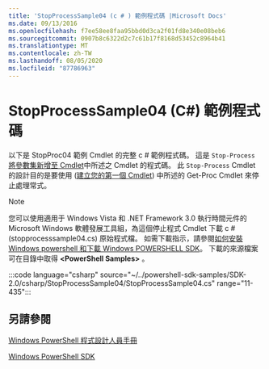 ```yaml
---
title: 'StopProcessSample04 (c # ) 範例程式碼 |Microsoft Docs'
ms.date: 09/13/2016
ms.openlocfilehash: f7ee58ee8faa95bbd0d3ca2f01fd8e340e08beb6
ms.sourcegitcommit: 0907b8c6322d2c7c61b17f8168d53452c8964b41
ms.translationtype: MT
ms.contentlocale: zh-TW
ms.lasthandoff: 08/05/2020
ms.locfileid: "87786963"
---
```

# <a name="stopprocesssample04-c-sample-code"></a>StopProcessSample04 (C#) 範例程式碼

以下是 StopProc04 範例 Cmdlet 的完整 c # 範例程式碼。 這是 `Stop-Process` [將參數集新增至 Cmdlet](../cmdlet/adding-parameter-sets-to-a-cmdlet.md)中所述之 Cmdlet 的程式碼。 此 `Stop-Process` Cmdlet 的設計目的是要使用 ([建立您的第一個 Cmdlet](../cmdlet/creating-a-cmdlet-without-parameters.md)) 中所述的 Get-Proc Cmdlet 來停止處理常式。

> [!NOTE]
> 您可以使用適用于 Windows Vista 和 .NET Framework 3.0 執行時間元件的 Microsoft Windows 軟體發展工具組，為這個停止程式 Cmdlet 下載 c # (stopprocesssample04.cs) 原始程式檔。 如需下載指示，請參閱[如何安裝 Windows powershell 和下載 Windows POWERSHELL SDK](/powershell/scripting/developer/installing-the-windows-powershell-sdk)。
> 下載的來源檔案可在目錄中取得 **\<PowerShell Samples>** 。

:::code language="csharp" source="~/../powershell-sdk-samples/SDK-2.0/csharp/StopProcessSample04/StopProcessSample04.cs" range="11-435":::

## <a name="see-also"></a>另請參閱

[Windows PowerShell 程式設計人員手冊](./windows-powershell-programmer-s-guide.md)

[Windows PowerShell SDK](../windows-powershell-reference.md)
